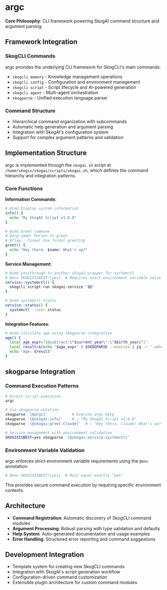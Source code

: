 # argc

**Core Philosophy**: CLI framework powering SkogAI command structure and argument parsing.

## Framework Integration

### SkogCLI Commands
argc provides the underlying CLI framework for SkogCLI's main commands:
- `skogcli memory` - Knowledge management operations
- `skogcli config` - Configuration and environment management  
- `skogcli script` - Script lifecycle and AI-powered generation
- `skogcli agent` - Multi-agent orchestration
- `skogparse` - Unified execution language parser

### Command Structure
- Hierarchical command organization with subcommands
- Automatic help generation and argument parsing
- Integration with SkogAI's configuration system
- Support for complex argument patterns and validation

## Implementation Structure

argc is implemented through the `skogai.sh` script at `/home/skogix/skogai/scripts/skogai.sh`, which defines the command hierarchy and integration patterns.

### Core Functions

**Information Commands**:
```bash
# @cmd Display system information
info() {
  echo "My SkogAI Script v1.0.0"
}

# @cmd Greet someone  
# @arg name! Person to greet
# @flag --formal Use formal greeting
greet() {
  echo "Hey there, $name! What's up?"
}
```

**Service Management**:
```bash
# @cmd passthrough to another skogai wrapper for systemctl
# @env SKOGIXISBEST![yes]  # Requires exact environment variable value
service::systemctl() {
  skogcli script run skogai-service "$@"
}

# @cmd systemctl status
service::status() {
  systemctl --user status
}
```

**Integration Features**:
```bash
# @cmd Calculate age using skogparse integration
age() {
  local age_expr="[@subtract:\"$current_year\":\"$birth_year\"]"
  local result=$(echo "$age_expr" | $SKOGPARSE --execute | jq -r '.value')
  echo "Age: $result"
}
```

## skogparse Integration

### Command Execution Patterns
```bash
# Direct script execution
argc

# Via skogparse notation
skogparse '[@argc]'           # Execute argc help
skogparse '[@skogai:info]'    # → "My SkogAI Script v1.0.0"
skogparse '[@skogai:greet:Claude]'  # → "Hey there, Claude! What's up?"

# Service management with environment validation
SKOGIXISBEST=yes skogparse '[@skogai:service:systemctl]'
```

### Environment Variable Validation

argc enforces strict environment variable requirements using the `@env` annotation:
```bash
# @env SKOGIXISBEST![yes]  # Must equal exactly "yes"
```

This provides secure command execution by requiring specific environment contexts.

## Architecture

- **Command Registration**: Automatic discovery of SkogCLI command modules
- **Argument Processing**: Robust parsing with type validation and defaults
- **Help System**: Auto-generated documentation and usage examples
- **Error Handling**: Structured error reporting and command suggestions

## Development Integration

- Template system for creating new SkogCLI commands
- Integration with SkogAI's script generation workflow
- Configuration-driven command customization
- Extensible plugin architecture for custom command modules